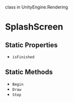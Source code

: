 class in UnityEngine.Rendering
# SplashScreen

## Static Properties
- `isFinished`
## Static Methods
- `Begin`
- `Draw`
- `Stop`
